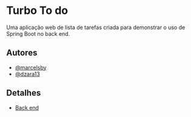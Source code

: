 # Turbo To do

Uma aplicação web de lista de tarefas criada para demonstrar o uso de Spring Boot no back end.

## Autores

- [@marcelsby](https://www.github.com/marcelsby)
- [@dzara13](https://www.github.com/dzara13)

## Detalhes

- [Back end](https://github.com/marcelsby/turbo-todo-demo/blob/master/backend/turbo-todo/README.md)
